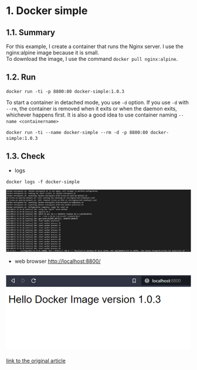 # 1. Docker simple
## 1.1. Summary
For this example, I create a container that runs the Nginx server. I use the nginx:alpine image because it is small.  
To download the image, I use the command `docker pull nginx:alpine`.  


## 1.2. Run
```
docker run -ti -p 8800:80 docker-simple:1.0.3
```
To start a container in detached mode, you use `-d` option. If you use `-d` with `--rm`, the container is removed when it exits or when the daemon exits, whichever happens first. It is also a good idea to use container naming `--name <containername>`

```
docker run -ti --name docker-simple --rm -d -p 8800:80 docker-simple:1.0.3
```
## 1.3. Check
- logs
```
docker logs -f docker-simple
```
![logs](../imgs/docker-simple-logs.png)
- web browser [http://localhost:8800/](http://localhost:8800/)  

![web](../imgs/docker-simple-web.png)
---
[link to the original article ](https://medium.com/myriatek/using-docker-to-run-a-simple-nginx-server-75a48d74500b)